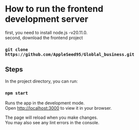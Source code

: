 # How to run the frontend development server

first, you need to install node.js -v20.11.0.\
second, download the frontend project
### `git clone https://github.com/AppleSeed95/Globlal_business.git`


## Steps 

In the project directory, you can run:

### `npm start`

Runs the app in the development mode.\
Open [http://localhost:3000](http://localhost:3000) to view it in your browser.

The page will reload when you make changes.\
You may also see any lint errors in the console.


